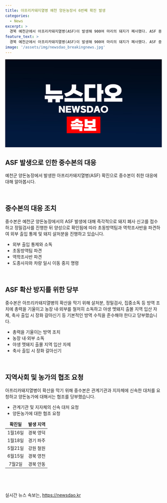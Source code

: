 ```yaml
---
title: 아프리카돼지열병 예천 양돈농장서 6번째 확진 발생
categories:
  - News
excerpt: >
  경북 예천군에서 아프리카돼지열병(ASF)이 발생해 900여 마리의 돼지가 폐사했다. ASF 중앙사고수습본부는 발생 농장에 대한 방역 조치를 취하고, 주변 지역의 이동을 중지했다. 이는 올해 6번째 ASF 발병 사례로, 중수본은 빠른 살처분과 방역 조치를 촉구하고 있다. 이는 경북에서 네 번째로, 전국에서 여섯 번째로 발생한 ASF 사례로, 양돈농가와 지자체에 방역 수칙을 철저히 준수할 것을 당부했다. 
feature_text: >
  경북 예천군에서 아프리카돼지열병(ASF)이 발생해 900여 마리의 돼지가 폐사했다. ASF 중앙사고수습본부는 발생 농장에 대한 방역 조치를 취하고, 주변 지역의 이동을 중지했다. 이는 올해 6번째 ASF 발병 사례로, 중수본은 빠른 살처분과 방역 조치를 촉구하고 있다. 이는 경북에서 네 번째로, 전국에서 여섯 번째로 발생한 ASF 사례로, 양돈농가와 지자체에 방역 수칙을 철저히 준수할 것을 당부했다. 
image: '/assets/img/newsdao_breakingnews.jpg'
---
```


<p><img src="/assets/img/newsdao_breakingnews.jpg" alt="ontimetimes 속보" /></p>

<h2 data-ke-size="size26">ASF 발생으로 인한 중수본의 대응</h2>

<p data-ke-size="size16">예천군 양돈농장에서 발생한 아프리카돼지열병(ASF) 확진으로 중수본이 취한 대응에 대해 알아봅시다.</p>

<p data-ke-size="size16">&nbsp;</p>

<h2 data-ke-size="size24">중수본의 대응 조치</h2>

<p data-ke-size="size16">중수본은 예천군 양돈농장에서의 ASF 발생에 대해 즉각적으로 돼지 폐사 신고를 접수하고 정밀검사를 진행한 뒤 양성으로 확인됨에 따라 초동방역팀과 역학조사반을 파견하여 외부 출입 통제 및 돼지 살처분을 진행하고 있습니다.</p>

<ul>
<li>외부 출입 통제와 소독</li>
<li>초동방역팀 파견</li>
<li>역학조사반 파견</li>
<li>도종사자와 차량 일시 이동 중지 명령</li>
</ul>

<p data-ke-size="size16">&nbsp;</p>

<h2 data-ke-size="size24">ASF 확산 방지를 위한 당부</h2>

<p data-ke-size="size16">중수본은 아프리카돼지열병의 확산을 막기 위해 살처분, 정밀검사, 집중소독 등 방역 조치에 총력을 기울이고 농장 내·외부를 철저히 소독하고 야생 멧돼지 출몰 지역 입산 자제, 축사 출입 시 장화 갈아신기 등 기본적인 방역 수칙을 준수해야 한다고 당부했습니다.</p>

<ul>
<li>총력을 기울이는 방역 조치</li>
<li>농장 내·외부 소독</li>
<li>야생 멧돼지 출몰 지역 입산 자제</li>
<li>축사 출입 시 장화 갈아신기</li>
</ul>

<p data-ke-size="size16">&nbsp;</p>

<h2 data-ke-size="size24">지역사회 및 농가의 협조 요청</h2>

<p data-ke-size="size16">아프리카돼지열병이 확산을 막기 위해 중수본은 관계기관과 지자체에 신속한 대처를 요청하고 양돈농가에 대해서는 협조를 당부했습니다.</p>

<ul>
<li>관계기관 및 지자체의 신속 대처 요청</li>
<li>양돈농가에 대한 협조 요청</li>
</ul>

<table>
<thead>
<tr>
<td style="text-align: center; height: 17px;"><b>확진일</b></td>
<td style="text-align: center; height: 17px;"><b>발생 지역</b></td>
</tr>
</thead>
<tbody>
<tr>
<td style="text-align: center; height: 17px;">1월16일</td>
<td style="text-align: center; height: 17px;">경북 영덕</td>
</tr>
<tr>
<td style="text-align: center; height: 17px;">1월18일</td>
<td style="text-align: center; height: 17px;">경기 파주</td>
</tr>
<tr>
<td style="text-align: center; height: 17px;">5월21일</td>
<td style="text-align: center; height: 17px;">강원 철원</td>
</tr>
<tr>
<td style="text-align: center; height: 17px;">6월15일</td>
<td style="text-align: center; height: 17px;">경북 영천</td>
</tr>
<tr>
<td style="text-align: center; height: 17px;">7월2일</td>
<td style="text-align: center; height: 17px;">경북 안동</td>
</tr>
</tbody>
</table>

<p data-ke-size="size16">&nbsp;</p>

<p data-ke-size="size16">&nbsp;</p>
실시간 뉴스 속보는, <a href="https://newsdao.kr" rel="dofollow">https://newsdao.kr</a>


